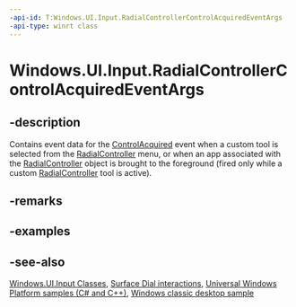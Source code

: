 ```yaml
---
-api-id: T:Windows.UI.Input.RadialControllerControlAcquiredEventArgs
-api-type: winrt class
---
```


<!-- Class syntax.
public class RadialControllerControlAcquiredEventArgs : Windows.UI.Input.IRadialControllerControlAcquiredEventArgs, Windows.UI.Input.IRadialControllerControlAcquiredEventArgs2
-->

# Windows.UI.Input.RadialControllerControlAcquiredEventArgs

## -description
Contains event data for the [ControlAcquired](radialcontroller_controlacquired.md) event when a custom tool is selected from the [RadialController](radialcontroller.md) menu, or when an app associated with the [RadialController](radialcontroller.md) object is brought to the foreground (fired only while a custom [RadialController](radialcontroller.md) tool is active).

## -remarks

## -examples

## -see-also
[Windows.UI.Input Classes](windows_ui_input_classes.md), [Surface Dial interactions](https://msdn.microsoft.com/windows/uwp/input-and-devices/windows-wheel-interactions), [Universal Windows Platform samples (C# and C++)](https://go.microsoft.com/fwlink/?linkid=832713), [Windows classic desktop sample](https://aka.ms/radialcontrollerclassicsample)
